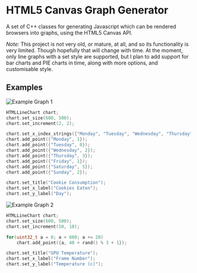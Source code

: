 # HTML5 Canvas Graph Generator
A set of C++ classes for generating Javascript which can be rendered browsers into graphs, using the HTML5 Canvas API. 

*Note:* This project is not very old, or mature, at all, and so its functionality is very limited. Though hopefully that will change with time.
At the moment, only line graphs with a set style are supported, but I plan to add support for bar 
charts and PIE charts in time, along with more options, and customisable style.

<h2>Examples</h2>
<img src="https://frednicolson.co.uk/u/graph_example.png" alt="Example Graph 1">

```c++
HTMLLineChart chart;
chart.set_size(600, 500);
chart.set_increment(2, 2);

chart.set_x_index_strings({"Monday", "Tuesday", "Wednesday", "Thursday", "Friday", "Saturday", "Sunday"});
chart.add_point({"Monday", 1});
chart.add_point({"Tuesday", 0});
chart.add_point({"Wednesday", 2});
chart.add_point({"Thursday", 3});
chart.add_point({"Friday", 1});
chart.add_point({"Saturday", 5});
chart.add_point({"Sunday", 2});

chart.set_title("Cookie Consumption");
chart.set_x_label("Cookies Eaten");
chart.set_y_label("Day");
```

<img src="https://frednicolson.co.uk/u/graph_example2.png" alt="Example Graph 2">

```c++
HTMLLineChart chart;
chart.set_size(600, 500);
chart.set_increment(50, 10);

for(uint32_t a = 0; a < 600; a += 20)
    chart.add_point({a, 40 + rand() % 3 + 1});

chart.set_title("GPU Temperature");
chart.set_x_label("Frame Number");
chart.set_y_label("Temperature (c)");
```